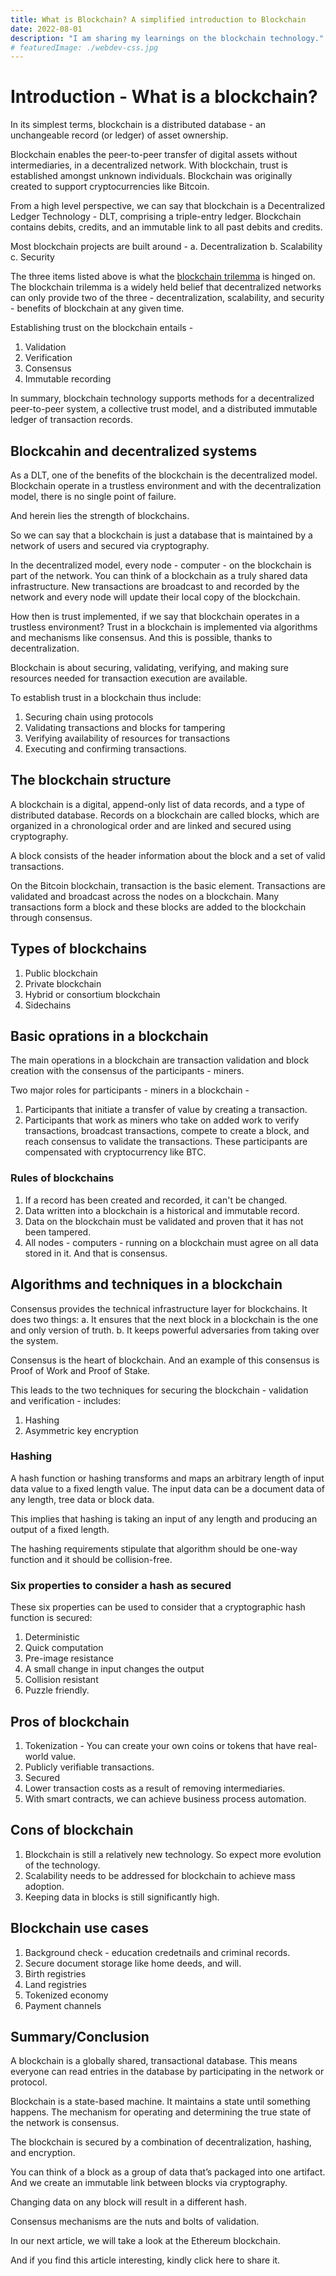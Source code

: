 ```yaml
---
title: What is Blockchain? A simplified introduction to Blockchain
date: 2022-08-01
description: "I am sharing my learnings on the blockchain technology."
# featuredImage: ./webdev-css.jpg
---
```

# Introduction - What is a blockchain?

In its simplest terms, blockchain is a distributed database - an unchangeable record (or ledger) of asset ownership.

Blockchain enables the peer-to-peer transfer of digital assets without intermediaries, in a decentralized network. With blockchain, trust is established amongst unknown individuals. Blockchain was originally created to support cryptocurrencies like Bitcoin.

From a high level perspective, we can say that blockchain is a Decentralized Ledger Technology - DLT, comprising a triple-entry ledger. Blockchain contains debits, credits, and an immutable link to all past debits and credits.

Most blockchain projects are built around - 
    a. Decentralization
    b. Scalability
    c. Security

The three items listed above is what the [blockchain trilemma](<https://twitter.com/charliecodes/status/1547211026160123906>) is hinged on. The blockchain trilemma is a widely held belief that decentralized networks can only provide two of the three - decentralization, scalability, and security - benefits of blockchain at any given time.

Establishing trust on the blockchain entails -

   1. Validation
   2. Verification
   3. Consensus
   4. Immutable recording

In summary, blockchain technology supports methods for a decentralized peer-to-peer system, a collective trust model, and a distributed immutable ledger of transaction records.

## Blockcahin and decentralized systems
As a DLT, one of the benefits of the blockchain is the decentralized model. Blockchain operate in a trustless environment and with the decentralization model, there is no single point of failure.

And herein lies the strength of blockchains.

So we can say that a blockchain is just a database that is maintained by a network of users and secured via cryptography.

In the decentralized model, every node - computer - on the blockchain is part of the network. You can think of a blockchain as a truly shared data infrastructure. New transactions are broadcast to and recorded by the network and every node will update their local copy of the blockchain.

How then is trust implemented, if we say that blockchain operates in a trustless environment? Trust in a blockchain is implemented via algorithms and mechanisms like consensus. And this is possible, thanks to decentralization.

Blockchain is about securing, validating, verifying, and making sure resources needed for transaction execution are available.

To establish trust in a blockchain thus include:

   1. Securing chain using protocols
   2. Validating transactions and blocks for tampering
   3. Verifying availability of resources for transactions
   4. Executing and confirming transactions.

## The blockchain structure

A blockchain is a digital, append-only list of data records, and a type of distributed database. Records on a blockchain are called blocks, which are organized in a chronological order and are linked and secured using cryptography.

A block consists of the header information about the block and a set of valid transactions.

On the Bitcoin blockchain, transaction is the basic element. Transactions are validated and broadcast across the nodes on a blockchain. Many transactions form a block and these blocks are added to the blockchain through consensus.


## Types of blockchains

1. Public blockchain
2. Private blockchain
3. Hybrid or consortium blockchain
4. Sidechains

## Basic oprations in a blockchain
The main operations in a blockchain are transaction validation and block creation with the consensus of the participants - miners.

Two major roles for participants - miners in a blockchain -

1. Participants that initiate a transfer of value by creating a transaction.
2. Participants that work as miners who take on added work to verify transactions, broadcast transactions, compete to create a block, and reach consensus to validate the transactions. These participants are compensated with cryptocurrency like BTC.

### Rules of blockchains
1. If a record has been created and recorded, it can't be changed.
2. Data written into a blockchain is a historical and immutable record.
3. Data on the blockchain must be validated and proven that it has not been tampered.
4. All nodes - computers - running on a blockchain must agree on all data stored in it. And that is consensus.

## Algorithms and techniques in a blockchain

Consensus provides the technical infrastructure layer for blockchains. It does two things:
   a. It ensures that the next block in a blockchain is the one and only version of truth.
   b. It keeps powerful adversaries from taking over the system.

Consensus is the heart of blockchain. And an example of this consensus is Proof of Work and Proof of Stake. 

This leads to the two techniques for securing the blockchain - validation and verification - includes:
1. Hashing
2. Asymmetric key encryption

### Hashing
A hash function or hashing transforms and maps an arbitrary length of input data value to a fixed length value. The input data can be a document data of any length, tree data or block data.

This implies that hashing is taking an input of any length and producing an output of a fixed length.

The hashing requirements stipulate that algorithm should be one-way function and it should be collision-free.

### Six properties to consider a hash as secured

These six properties can be used to consider that a cryptographic hash function is secured:

1. Deterministic
2. Quick computation
3. Pre-image resistance
4. A small change in input changes the output
5. Collision resistant
6. Puzzle friendly.

## Pros of blockchain

1. Tokenization - You can create your own coins or tokens that have real-world value.
2. Publicly verifiable transactions.
3. Secured
4. Lower transaction costs as a result of removing intermediaries.
5. With smart contracts, we can achieve business process automation.

## Cons of blockchain

1. Blockchain is still a relatively new technology. So expect more evolution of the technology.
2. Scalability needs to be addressed for blockchain to achieve mass adoption.
3. Keeping data in blocks is still significantly high.

## Blockchain use cases
1. Background check - education credetnails and criminal records.
2. Secure document storage like home deeds, and will.
3. Birth registries
4. Land registries
5. Tokenized economy
6. Payment channels 
   
## Summary/Conclusion

A blockchain is a globally shared, transactional database. This means everyone can read entries in the database by participating in the network or protocol.

Blockchain is a state-based machine. It maintains a state until something happens. The mechanism for operating and determining the true state of the network is consensus. 

The blockchain is secured by a combination of decentralization, hashing, and encryption.

You can think of a block as a group of data that’s packaged into one artifact. And we create an immutable link between blocks via cryptography.

Changing data on any block will result in a different hash.

Consensus mechanisms are the nuts and bolts of validation.

In our next article, we will take a look at the Ethereum blockchain.

And if you find this article interesting, kindly click here to share it.